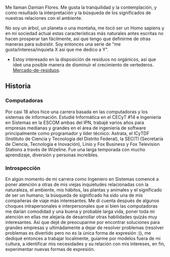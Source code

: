 Me llaman Damian Flores. Me gusta la tranquilidad y la contemplación, y como resultado la interpretación y la búsqueda de los significados de nuestras relaciones con el ambiente.

No soy un árbol, un planeta o una montaña, me tocó ser un Homo sapiens y en mi sociedad actual estas características más naturales antes escritas no hacen prosperar tan fácilmente, así que tengo que definirme de otras maneras para subsistir. Soy entonces una serie de "me gusta/interesa/inquieta X así que me dedico a Y".

- Estoy interesado en la disposición de residuos no orgánicos, así que ideé una posible manera de disminuir el crecimiento de vertederos. [Mercado-de-residuos](https://entintaverde.org/stories/mercado-de-residuos/).

## Historia

### Computadoras

Por casi 18 años hice una carrera basada en las computadoras y los sistemas de información. Estudié Informática en el CECyT #14 e Ingeniería en Sistemas en la ESCOM ambas del IPN, trabajé varios años para empresas medianas y grandes en el área de ingeniería de software principalmente como programador y líder técnico: Astrata, el ICyTDF (Instituto de Ciencia y Tecnología del Distrito Federal), la SECITI (Secretaría de Ciencia, Tecnología e Inovación), Linio y Fox Business y Fox Television Stations a través de Wizeline. Fue una larga temporada con mucho aprendizaje, diversión y personas increíbles.

### Introspección

En algún momento de mi carrera como Ingeniero en Sistemas comencé a poner atención a otras de mis viejas inquietudes relacionadas con la naturaleza, el ambiente, mis hábitos, las plantas y animales y el significado de ser un humano; la búsqueda de significado ha sido una de mis compañeras de viaje más interesantes. Me di cuenta después de algunos choques intrapersonales e interpersonales que si bien las computadoras me darían comodidad y una buena y probable larga vida, poner toda mi atención en ellas me alejaría de desarrollar otras habilidades quizás muy interesantes. Así que dejé de preocuparme por encontrar soluciones para grandes empresas y ultimádamente a dejar de resolver problemas (resolver problemas es divertido pero no es la única forma de expresión :)), me dediqué entonces a trabajar localmente, guiarme por modelos fuera de mi cultura, a identificar mis necesidades y su relación con mis intereses, en fin, experimentar nuevas formas de expresión.
